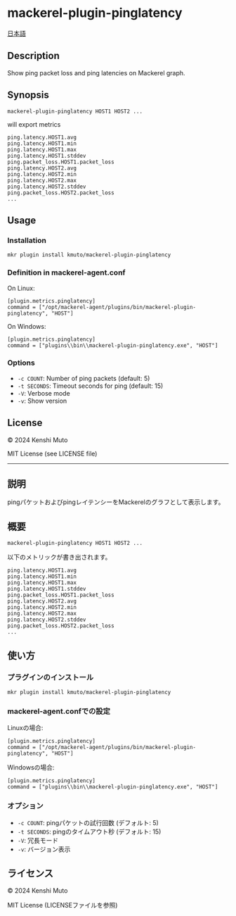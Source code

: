 # mackerel-plugin-pinglatency

[日本語](#説明)

## Description
Show ping packet loss and ping latencies on Mackerel graph.

## Synopsis
```
mackerel-plugin-pinglatency HOST1 HOST2 ...
```

will export metrics

```
ping.latency.HOST1.avg
ping.latency.HOST1.min
ping.latency.HOST1.max
ping.latency.HOST1.stddev
ping.packet_loss.HOST1.packet_loss
ping.latency.HOST2.avg
ping.latency.HOST2.min
ping.latency.HOST2.max
ping.latency.HOST2.stddev
ping.packet_loss.HOST2.packet_loss
...
```

## Usage
### Installation
```
mkr plugin install kmuto/mackerel-plugin-pinglatency
```

### Definition in mackerel-agent.conf
On Linux:
```
[plugin.metrics.pinglatency]
command = ["/opt/mackerel-agent/plugins/bin/mackerel-plugin-pinglatency", "HOST"]
```

On Windows:
```
[plugin.metrics.pinglatency]
command = ["plugins\\bin\\mackerel-plugin-pinglatency.exe", "HOST"]
```

### Options
- `-c COUNT`: Number of ping packets (default: 5)
- `-t SECONDS`: Timeout seconds for ping (default: 15)
- `-V`: Verbose mode
- `-v`: Show version

## License
© 2024 Kenshi Muto

MIT License (see LICENSE file)

---

## 説明
pingパケットおよびpingレイテンシーをMackerelのグラフとして表示します。

## 概要
```
mackerel-plugin-pinglatency HOST1 HOST2 ...
```

以下のメトリックが書き出されます。

```
ping.latency.HOST1.avg
ping.latency.HOST1.min
ping.latency.HOST1.max
ping.latency.HOST1.stddev
ping.packet_loss.HOST1.packet_loss
ping.latency.HOST2.avg
ping.latency.HOST2.min
ping.latency.HOST2.max
ping.latency.HOST2.stddev
ping.packet_loss.HOST2.packet_loss
...
```

## 使い方
### プラグインのインストール
```
mkr plugin install kmuto/mackerel-plugin-pinglatency
```

### mackerel-agent.confでの設定
Linuxの場合:
```
[plugin.metrics.pinglatency]
command = ["/opt/mackerel-agent/plugins/bin/mackerel-plugin-pinglatency", "HOST"]
```

Windowsの場合:
```
[plugin.metrics.pinglatency]
command = ["plugins\\bin\\mackerel-plugin-pinglatency.exe", "HOST"]
```

### オプション
- `-c COUNT`: pingパケットの試行回数 (デフォルト: 5)
- `-t SECONDS`: pingのタイムアウト秒 (デフォルト: 15)
- `-V`: 冗長モード
- `-v`: バージョン表示

## ライセンス
© 2024 Kenshi Muto

MIT License (LICENSEファイルを参照)
